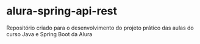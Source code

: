 # alura-spring-api-rest
Repositório criado para o desenvolvimento do projeto prático das aulas do curso Java e Spring Boot da Alura
